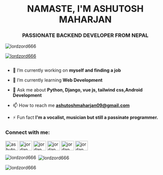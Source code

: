 <h1 align="center">NAMASTE, I'M ASHUTOSH MAHARJAN</h1>
<h3 align="center">PASSIONATE BACKEND DEVELOPER FROM NEPAL</h3>

<p align="left"> <img src="https://komarev.com/ghpvc/?username=lordzord666&label=Profile%20views&color=0e75b6&style=flat" alt="lordzord666" /> </p>

<p align="left"> <a href="https://github.com/ryo-ma/github-profile-trophy"><img src="https://github-profile-trophy.vercel.app/?username=lordzord666" alt="lordzord666" /></a> </p>

<p align="left"> <a href="https://twitter.com/" target="blank"><img src="https://img.shields.io/twitter/follow/?logo=twitter&style=for-the-badge" alt="" /></a> </p>

- 🔭 I’m currently working on **myself and finding a job**

- 🌱 I’m currently learning **Web Development**

- 💬 Ask me about **Python, Django, vue js, tailwind css,Android Development**

- 📫 How to reach me **ashutoshmaharjan09@gmail.com**

- ⚡ Fun fact **I'm a vocalist, musician but still a passinate programmer.**

<h3 align="left">Connect with me:</h3>
<p align="left">
<a href="https://linkedin.com/in/ashutosh-maharjan-12b4501b5/" target="blank"><img align="center" src="https://raw.githubusercontent.com/rahuldkjain/github-profile-readme-generator/master/src/images/icons/Social/linked-in-alt.svg" alt="ashutosh-maharjan-12b4501b5/" height="30" width="40" /></a>
<a href="https://fb.com/jordan mhrnz" target="blank"><img align="center" src="https://raw.githubusercontent.com/rahuldkjain/github-profile-readme-generator/master/src/images/icons/Social/facebook.svg" alt="jordan mhrnz" height="30" width="40" /></a>
<a href="https://instagram.com/jordan mhrnz" target="blank"><img align="center" src="https://raw.githubusercontent.com/rahuldkjain/github-profile-readme-generator/master/src/images/icons/Social/instagram.svg" alt="jordan mhrnz" height="30" width="40" /></a>
<a href="https://www.youtube.com/c/jordan mhrnz" target="blank"><img align="center" src="https://raw.githubusercontent.com/rahuldkjain/github-profile-readme-generator/master/src/images/icons/Social/youtube.svg" alt="jordan mhrnz" height="30" width="40" /></a>
<a href="https://www.hackerrank.com/jordan mhrnz" target="blank"><img align="center" src="https://raw.githubusercontent.com/rahuldkjain/github-profile-readme-generator/master/src/images/icons/Social/hackerrank.svg" alt="jordan mhrnz" height="30" width="40" /></a>
<a href="https://www.hackerearth.com/jordan mhrnz @ashutoshmaharja1" target="blank"><img align="center" src="https://raw.githubusercontent.com/rahuldkjain/github-profile-readme-generator/master/src/images/icons/Social/hackerearth.svg" alt="jordan mhrnz @ashutoshmaharja1" height="30" width="40" /></a>
</p>

<p><img align="left" src="https://github-readme-stats.vercel.app/api/top-langs?username=lordzord666&show_icons=true&locale=en&layout=compact" alt="lordzord666" /></p>

<p>&nbsp;<img align="center" src="https://github-readme-stats.vercel.app/api?username=lordzord666&show_icons=true&locale=en" alt="lordzord666" /></p>

<p><img align="center" src="https://github-readme-streak-stats.herokuapp.com/?user=lordzord666&" alt="lordzord666" /></p>
